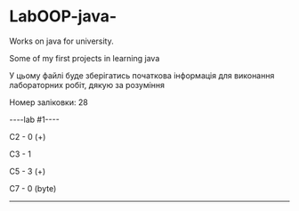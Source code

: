 # LabOOP-java-
Works on java for university.

Some of my first projects in learning java

У цьому файлі буде зберігатись початкова інформація для виконання лабораторних робіт, дякую за розуміння

Номер заліковки: 28

----lab #1----

C2 - 0 (+)

C3 - 1

C5 - 3 (+)

C7 - 0 (byte)

--------------
